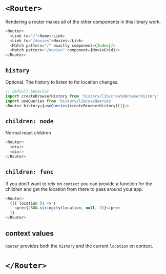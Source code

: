 # `<Router>`

Rendering a router makes all of the other components in this library
work.

```js
<Router>
  <Link to="/">Home</Link>
  <Link to="/movies">Movies</Link>
  <Match pattern="/" exactly component={Index}/>
  <Match pattern="/movies" component={MovieGrid}/>
</Router>
```

## `history`

Optional. The history to listen to for location changes.

```js
// default behavior
import createBrowserHistory from 'history/lib/createBrowserHistory'
import useQueries from 'history/lib/useQueries'
<Router history={useQueries(createBrowserHistory)()}/>
```


## `children: node`

Normal react children

```js
<Router>
  <div/>
  <div/>
</Router>
```

## `children: func`

If you don't want to rely on `context` you can provide a function for
the children and get the location from there to pass around your app.

```js
<Router>
  {({ location }) => (
    <pre>{JSON.stringify(location, null, 2)}</pre>
  )}
</Router>
```

## context values

`Router` provides both the `history` and the current `location` on
context.

# `</Router>`
